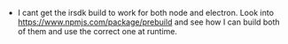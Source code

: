 * I cant get the irsdk build to work for both node and electron. Look into https://www.npmjs.com/package/prebuild and see how I can build both of them and use the correct one at runtime.
